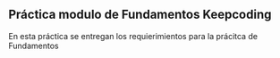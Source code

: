## Práctica modulo de Fundamentos Keepcoding

En esta práctica se entregan los requierimientos para la prácitca de Fundamentos

